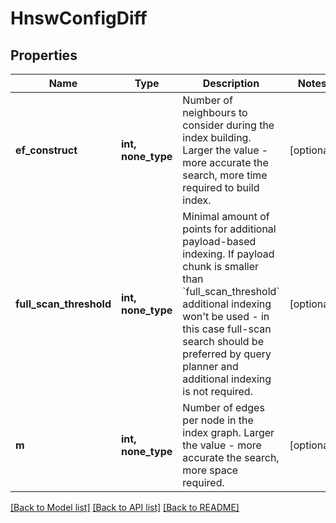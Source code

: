 # HnswConfigDiff

## Properties
Name | Type | Description | Notes
------------ | ------------- | ------------- | -------------
**ef_construct** | **int, none_type** | Number of neighbours to consider during the index building. Larger the value - more accurate the search, more time required to build index. | [optional] 
**full_scan_threshold** | **int, none_type** | Minimal amount of points for additional payload-based indexing. If payload chunk is smaller than &#x60;full_scan_threshold&#x60; additional indexing won&#39;t be used - in this case full-scan search should be preferred by query planner and additional indexing is not required. | [optional] 
**m** | **int, none_type** | Number of edges per node in the index graph. Larger the value - more accurate the search, more space required. | [optional] 

[[Back to Model list]](../README.md#documentation-for-models) [[Back to API list]](../README.md#documentation-for-api-endpoints) [[Back to README]](../README.md)


